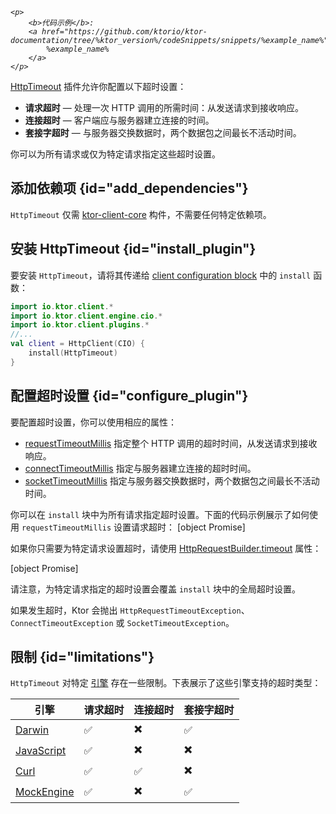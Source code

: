 [//]: # (title: 超时)

<primary-label ref="client-plugin"/>

<tldr>
<var name="example_name" value="client-timeout"/>

    <p>
        <b>代码示例</b>:
        <a href="https://github.com/ktorio/ktor-documentation/tree/%ktor_version%/codeSnippets/snippets/%example_name%">
            %example_name%
        </a>
    </p>
    
</tldr>

[HttpTimeout](https://api.ktor.io/ktor-client/ktor-client-core/io.ktor.client.plugins/-http-timeout) 插件允许你配置以下超时设置：
* __请求超时__ — 处理一次 HTTP 调用的所需时间：从发送请求到接收响应。
* __连接超时__ — 客户端应与服务器建立连接的时间。
* __套接字超时__ — 与服务器交换数据时，两个数据包之间最长不活动时间。

你可以为所有请求或仅为特定请求指定这些超时设置。

## 添加依赖项 {id="add_dependencies"}
`HttpTimeout` 仅需 [ktor-client-core](client-dependencies.md) 构件，不需要任何特定依赖项。

## 安装 HttpTimeout {id="install_plugin"}

要安装 `HttpTimeout`，请将其传递给 [client configuration block](client-create-and-configure.md#configure-client) 中的 `install` 函数：
```kotlin
import io.ktor.client.*
import io.ktor.client.engine.cio.*
import io.ktor.client.plugins.*
//...
val client = HttpClient(CIO) {
    install(HttpTimeout)
}
```

## 配置超时设置 {id="configure_plugin"}

要配置超时设置，你可以使用相应的属性：

* [requestTimeoutMillis](https://api.ktor.io/ktor-client/ktor-client-core/io.ktor.client.plugins/-http-timeout-config/request-timeout-millis.html)
  指定整个 HTTP 调用的超时时间，从发送请求到接收响应。
* [connectTimeoutMillis](https://api.ktor.io/ktor-client/ktor-client-core/io.ktor.client.plugins/-http-timeout-config/connect-timeout-millis.html)
  指定与服务器建立连接的超时时间。
* [socketTimeoutMillis](https://api.ktor.io/ktor-client/ktor-client-core/io.ktor.client.plugins/-http-timeout-config/socket-timeout-millis.html)
  指定与服务器交换数据时，两个数据包之间最长不活动时间。

你可以在 `install` 块中为所有请求指定超时设置。下面的代码示例展示了如何使用 `requestTimeoutMillis` 设置请求超时：
[object Promise]

如果你只需要为特定请求设置超时，请使用 [HttpRequestBuilder.timeout](https://api.ktor.io/ktor-client/ktor-client-core/io.ktor.client.plugins/timeout.html) 属性：

[object Promise]

请注意，为特定请求指定的超时设置会覆盖 `install` 块中的全局超时设置。

如果发生超时，Ktor 会抛出 `HttpRequestTimeoutException`、`ConnectTimeoutException` 或 `SocketTimeoutException`。

## 限制 {id="limitations"}

`HttpTimeout` 对特定 [引擎](client-engines.md) 存在一些限制。下表展示了这些引擎支持的超时类型：

| 引擎                             | 请求超时 | 连接超时 | 套接字超时 |
|------------------------------------|-----------------|-----------------|----------------|
| [Darwin](client-engines.md#darwin) | ✅️              | ✖️              | ✅️             |
| [JavaScript](client-engines.md#js) | ✅               | ✖️              | ✖️             |
| [Curl](client-engines.md#curl)     | ✅               | ✅️              | ✖️             |
| [MockEngine](client-testing.md)    | ✅               | ✖️              | ✅              |